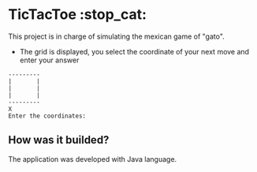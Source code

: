 # TicTacToe :stop_cat:

This project is in charge of simulating the mexican game of "gato".

- The grid is displayed, you select the coordinate of your next move and enter your answer

```http
---------
|       |
|       |
|       |
---------
X
Enter the coordinates: 
```

## How was it builded?
The application was developed with Java language.
